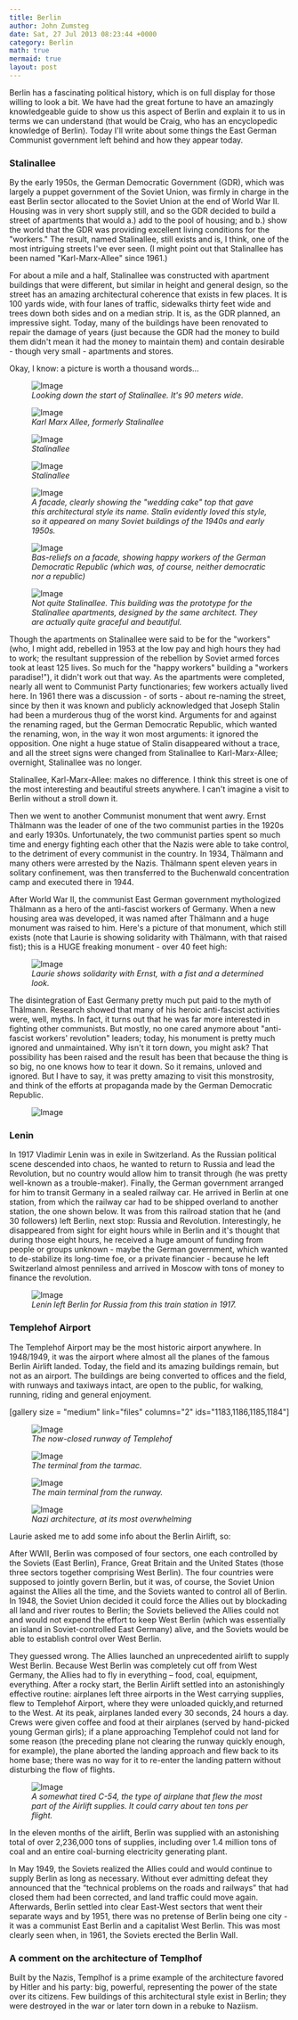 ```yaml
---
title: Berlin
author: John Zumsteg
date: Sat, 27 Jul 2013 08:23:44 +0000
category: Berlin
math: true
mermaid: true
layout: post
---
```

Berlin has a fascinating political history, which is on full display for those willing to look a bit. We have had the great fortune to have an amazingly knowledgeable guide to show us this aspect of Berlin and explain it to us in terms we can understand (that would be Craig, who has an encyclopedic knowledge of Berlin). Today I'll write about some things the East German Communist government left behind and how they appear today.

<h3>Stalinallee</h3>

By the early 1950s, the German Democratic Government (GDR), which was largely a puppet government of the Soviet Union, was firmly in charge in the east Berlin sector allocated to the Soviet Union at the end of World War II. Housing was in very short supply still, and so the GDR decided to build a street of apartments that would a.) add to the pool of housing; and b.) show the world that the GDR was providing excellent living conditions for the "workers." The result, named Stalinallee, still exists and is, I think, one of the most intriguing streets I've ever seen. (I might point out that Stalinallee has been named "Karl-Marx-Allee" since 1961.)

For about a mile and a half, Stalinallee was constructed with apartment buildings that were different, but similar in height and general design, so the street has an amazing architectural coherence that exists in few places. It is 100 yards wide, with four lanes of traffic, sidewalks thirty feet wide and trees down both sides and on a median strip. It is, as the GDR planned, an impressive sight. Today, many of the buildings have been renovated to repair the damage of years (just because the GDR had the money to build them didn't mean it had the money to maintain them) and contain desirable - though very small - apartments and stores. 

Okay, I know: a picture is worth a thousand words...

<figure class = "landscape">
	<img src="{{ "/assets/images/2013/07/MG_7968.jpg" | prepend: site.baseurl  }}"   alt="Image" />
		<figcaption><em>Looking down the start of Stalinallee. It's 90 meters wide.</em></figcaption>
</figure>
<figure class = "landscape">
	<img src="{{ "/assets/images/2013/07/MG_7972.jpg" | prepend: site.baseurl  }}"   alt="Image" />
		<figcaption><em>Karl Marx Allee, formerly Stalinallee</em></figcaption>
</figure>

<figure class = "portrait">
	<img src="{{ "/assets/images/2013/07/MG_7976.jpg" | prepend: site.baseurl | prepend:site.url }}"   alt="Image" />
		<figcaption><em>Stalinallee</em></figcaption>
</figure>

<figure class = "landscape">
	<img src="{{ "/assets/images/2013/07/MG_7977.jpg" | prepend: site.baseurl  }}"   alt="Image" />
		<figcaption><em>Stalinallee</em></figcaption>
</figure>

<figure class = "landscape">
	<img src="{{ "/assets/images/2013/07/MG_7984.jpg" | prepend: site.baseurl  }}"   alt="Image" />
		<figcaption><em>A facade, clearly showing the "wedding cake" top that gave this architectural style its name. Stalin evidently loved this style, so it appeared on many Soviet buildings of the 1940s and early 1950s.</em></figcaption>
</figure>

<figure class = "portrait">
	<img src="{{ "/assets/images/2013/07/MG_7987.jpg" | prepend: site.baseurl  }}"   alt="Image" />
		<figcaption><em>Bas-reliefs on a facade, showing happy workers of the German Democratic Republic (which was, of course, neither democratic nor a republic)</em></figcaption>
</figure>
<figure class = "landscape">
	<img src="{{ "/assets/images/2013/07/MG_7998.jpg" | prepend: site.baseurl  }}"   alt="Image" />
		<figcaption><em>Not quite Stalinallee. This building was the prototype for the Stalinallee apartments, designed by the same architect. They are actually quite graceful and beautiful.</em></figcaption>
</figure>

Though the apartments on Stalinallee were said to be for the "workers" (who, I might add, rebelled in 1953 at the low pay and high hours they had to work; the resultant suppression of the rebellion by Soviet armed forces took at least 125 lives. So much for the "happy workers" building a "workers paradise!"), it didn't work out that way. As the apartments were completed, nearly all went to Communist Party functionaries; few workers actually lived here. In 1961 there was a discussion - of sorts - about re-naming the street, since by then it was known and publicly acknowledged that Joseph Stalin had been a murderous thug of the worst kind. Arguments for and against the renaming raged, but the German Democratic Republic, which wanted the renaming, won, in the way it won most arguments: it ignored the opposition. One night a huge statue of Stalin disappeared without a trace, and all the street signs were changed from Stalinallee to Karl-Marx-Allee; overnight, Stalinallee was no longer.

Stalinallee, Karl-Marx-Allee: makes no difference. I think this street is one of the most interesting and beautiful streets anywhere. I can't imagine a visit to Berlin without a stroll down it.

Then we went to another Communist monument that went awry. Ernst Thälmann was the leader of one of the two communist parties in the 1920s and early 1930s. Unfortunately, the two communist parties spent so much time and energy fighting each other that the Nazis were able to take control, to the detriment of every communist in the country. In 1934, Thälmann and many others were arrested by the Nazis. Thälmann spent eleven years in solitary confinement, was then transferred to the Buchenwald concentration camp and executed there in 1944.

After World War II, the communist East German government mythologized Thälmann as a hero of the anti-fascist workers of Germany. When a new housing area was developed, it was named after Thälmann and a huge monument was raised to him. Here's a picture of that monument, which still exists (note that Laurie is showing solidarity with Thälmann, with that raised fist); this is a HUGE freaking monument - over 40 feet high:

<figure class = "landscape">
	<img src="{{"/assets/images/2013/07/MG_80341.jpg" | prepend: site.baseurl  }}" alt="Image" />
	<figcaption><em>Laurie shows solidarity with Ernst, with a fist and a determined look.</em></figcaption>
</figure>



The disintegration of East Germany pretty much put paid to the myth of Thälmann. Research showed that many of his heroic anti-fascist activities were, well, myths. In fact, it turns out that he was far more interested in fighting other communists. But mostly, no one cared anymore about "anti-fascist workers' revolution" leaders; today, his monument is pretty much ignored and unmaintained. Why isn't it torn down, you might ask? That possibility has been raised and the result has been that because the thing is so big, no one knows how to tear it down. So it remains, unloved and ignored. But I have to say, it was pretty amazing to visit this monstrosity, and think of the efforts at propaganda made by the German Democratic Republic.
<figure class = "landscape">
	<img src="{{"/assets/images/2013/07/MG_8038.jpg" | prepend: site.baseurl  }}" alt="Image" />
	<figcaption></figcaption>
</figure>


<h3> Lenin</h3>
In 1917 Vladimir Lenin was in exile in Switzerland. As the Russian political scene descended into chaos, he wanted to return to Russia and lead the Revolution, but no country would allow him to transit through (he was pretty well-known as a trouble-maker). Finally, the German government arranged for him to transit Germany in a sealed railway car. He arrived in Berlin at one station, from which the railway car had to be shipped overland to another station, the one shown below. It was from this railroad station that he (and 30 followers) left Berlin, next stop: Russia and Revolution. Interestingly, he disappeared from sight for eight hours while in Berlin and it's thought that during those eight hours, he received a huge amount of funding from people or groups unknown - maybe the German government, which wanted to de-stabilize its long-time foe, or a private financier - because he left Switzerland almost penniless and arrived in Moscow with tons of money to finance the revolution.
<figure class = "landscape">
	<img src="{{"/assets/images/2013/07/MG_8043.jpg" | prepend: site.baseurl  }}" alt="Image" />
	<figcaption><em>Lenin left Berlin for Russia from this train station in 1917.</em></figcaption>
</figure>



<h3>Templehof Airport</h3>
The Templehof Airport may be the most historic airport anywhere. In 1948/1949, it was the airport where almost all the planes of the famous Berlin Airlift landed. Today, the field and its amazing buildings remain, but not as an airport. The buildings are being converted to offices and the field, with runways and taxiways intact, are open to the public, for walking, running, riding and general enjoyment.

[gallery size = "medium" link="files" columns="2" ids="1183,1186,1185,1184"]
<figure class = "landscape">
	<img src="{{ "/assets/images/2013/07/MG_8052.jpg" | prepend: site.baseurl |prepend: site.url }}" alt="Image" />
		<figcaption><em>The now-closed runway of Templehof</em></figcaption>
</figure>
<figure class = "landscape">
	<img src="{{ "/assets/images/2013/07/MG_8055.jpg" | prepend: site.baseurl  }}"   alt="Image" />
		<figcaption><em>The terminal from the tarmac.</em></figcaption>
</figure>

<figure class = "landscape">
	<img src="{{ "/assets/images/2013/07/MG_8065.jpg" | prepend: site.baseurl  }}"   alt="Image" />
		<figcaption><em>The main terminal from the runway.</em></figcaption>
</figure>
<figure class= "landscape">
	<img src="{{ "/assets/images/2013/07/MG_8062.jpg" | prepend: site.baseurl | prepend: site.u. l}}"   alt="Image" />
		<figcaption><em>Nazi architecture, at its most overwhelming</em></figcaption>
</figure>

Laurie asked me to add some info about the Berlin Airlift, so:

After WWII, Berlin was composed of four sectors, one each controlled by the Soviets (East Berlin), France, Great Britain and the United States (those three sectors together comprising West Berlin). The four countries were supposed to jointly govern Berlin, but it was, of course, the Soviet Union against the Allies all the time, and the Soviets wanted to control all of Berlin. In 1948, the Soviet Union decided it could force the Allies out by blockading all land and river routes to Berlin; the Soviets believed the Allies could not and would not expend the effort to keep West Berlin (which was essentially an island in Soviet-controlled East Germany) alive, and the Soviets would be able to establish control over West Berlin.

They guessed wrong. The Allies launched an unprecedented airlift to supply West Berlin. Because West Berlin was completely cut off from West Germany, the Allies had to fly in everything – food, coal, equipment, everything. After a rocky start, the Berlin Airlift settled into an astonishingly effective routine: airplanes left three airports in the West carrying supplies, flew to Templehof Airport, where they were unloaded quickly,and returned to the West. At its peak, airplanes landed every 30 seconds, 24 hours a day. Crews were given coffee and food at their airplanes (served by hand-picked young German girls); if a plane approaching Templehof could not land for some reason (the preceding plane not clearing the runway quickly enough, for example), the plane aborted the landing approach and flew back to its home base; there was no way for it to re-enter the landing pattern without disturbing the flow of flights.

<figure class = "landscape">
	<img src="{{"/assets/images/2013/07/MG_8054.jpg" | prepend: site.baseurl  }}" alt="Image" />
	<figcaption><em>A somewhat tired C-54, the type of airplane that flew the most part of the Airlift supplies. It could carry about ten tons per flight.</em></figcaption>
</figure>


In the eleven months of the airlift, Berlin was supplied with an astonishing total of over 2,236,000 tons of supplies, including over 1.4 million tons of coal and an entire coal-burning electricity generating plant.

In May 1949, the Soviets realized the Allies could and would continue to supply Berlin as long as necessary. Without ever admitting defeat they announced that the “technical problems on the roads and railways” that had closed them had been corrected, and land traffic could move again. Afterwards, Berlin settled into clear East-West sectors that went their separate ways and by 1951, there was no pretense of Berlin being one city - it was a communist East Berlin and a capitalist West Berlin. This was most clearly seen when, in 1961, the Soviets erected the Berlin Wall.

<h3>A comment on the architecture of Templhof</h3>
Built by the Nazis, Templhof is a prime example of the architecture favored by Hitler and his party: big, powerful, representing the power of the state over its citizens. Few buildings of this architectural style exist in Berlin; they were destroyed in the war or later torn down in a rebuke to Naziism. 
